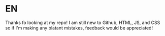 # EN
Thanks fo looking at my repo! I am still new to Github, HTML, JS, and CSS so if I'm making any blatant mistakes, feedback would be appreciated!
